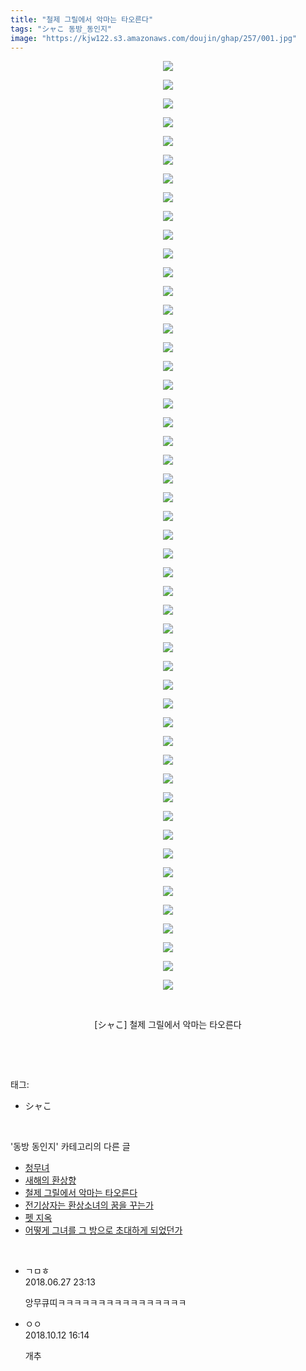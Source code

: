 ```yaml
---
title: "철제 그릴에서 악마는 타오른다"
tags: "シャこ 동방_동인지"
image: "https://kjw122.s3.amazonaws.com/doujin/ghap/257/001.jpg"
---
```

<div class="article">
<p style="text-align: center; clear: none; float: none;"><img src="{{ site.imgserver5 }}/ghap/257/001.jpg"/></p>
<p style="text-align: center; clear: none; float: none;"><img src="{{ site.imgserver5 }}/ghap/257/002.jpg"/></p>
<p style="text-align: center; clear: none; float: none;"><img src="{{ site.imgserver5 }}/ghap/257/003.jpg"/></p>
<p style="text-align: center; clear: none; float: none;"><img src="{{ site.imgserver5 }}/ghap/257/004.jpg"/></p>
<p style="text-align: center; clear: none; float: none;"><img src="{{ site.imgserver5 }}/ghap/257/005.jpg"/></p>
<p style="text-align: center; clear: none; float: none;"><img src="{{ site.imgserver5 }}/ghap/257/006.jpg"/></p>
<p style="text-align: center; clear: none; float: none;"><img src="{{ site.imgserver5 }}/ghap/257/007.jpg"/></p>
<p style="text-align: center; clear: none; float: none;"><img src="{{ site.imgserver5 }}/ghap/257/008.jpg"/></p>
<p style="text-align: center; clear: none; float: none;"><img src="{{ site.imgserver5 }}/ghap/257/009.jpg"/></p>
<p style="text-align: center; clear: none; float: none;"><img src="{{ site.imgserver5 }}/ghap/257/010.jpg"/></p>
<p style="text-align: center; clear: none; float: none;"><img src="{{ site.imgserver5 }}/ghap/257/011.jpg"/></p>
<p style="text-align: center; clear: none; float: none;"><img src="{{ site.imgserver5 }}/ghap/257/012.jpg"/></p>
<p style="text-align: center; clear: none; float: none;"><img src="{{ site.imgserver5 }}/ghap/257/013.jpg"/></p>
<p style="text-align: center; clear: none; float: none;"><img src="{{ site.imgserver5 }}/ghap/257/014.jpg"/></p>
<p style="text-align: center; clear: none; float: none;"><img src="{{ site.imgserver5 }}/ghap/257/015.jpg"/></p>
<p style="text-align: center; clear: none; float: none;"><img src="{{ site.imgserver5 }}/ghap/257/016.jpg"/></p>
<p style="text-align: center; clear: none; float: none;"><img src="{{ site.imgserver5 }}/ghap/257/017.jpg"/></p>
<p style="text-align: center; clear: none; float: none;"><img src="{{ site.imgserver5 }}/ghap/257/018.jpg"/></p>
<p style="text-align: center; clear: none; float: none;"><img src="{{ site.imgserver5 }}/ghap/257/019.jpg"/></p>
<p style="text-align: center; clear: none; float: none;"><img src="{{ site.imgserver5 }}/ghap/257/020.jpg"/></p>
<p style="text-align: center; clear: none; float: none;"><img src="{{ site.imgserver5 }}/ghap/257/021.jpg"/></p>
<p style="text-align: center; clear: none; float: none;"><img src="{{ site.imgserver5 }}/ghap/257/022.jpg"/></p>
<p style="text-align: center; clear: none; float: none;"><img src="{{ site.imgserver5 }}/ghap/257/023.jpg"/></p>
<p style="text-align: center; clear: none; float: none;"><img src="{{ site.imgserver5 }}/ghap/257/024.jpg"/></p>
<p style="text-align: center; clear: none; float: none;"><img src="{{ site.imgserver5 }}/ghap/257/025.jpg"/></p>
<p style="text-align: center; clear: none; float: none;"><img src="{{ site.imgserver5 }}/ghap/257/026.jpg"/></p>
<p style="text-align: center; clear: none; float: none;"><img src="{{ site.imgserver5 }}/ghap/257/027.jpg"/></p>
<p style="text-align: center; clear: none; float: none;"><img src="{{ site.imgserver5 }}/ghap/257/028.jpg"/></p>
<p style="text-align: center; clear: none; float: none;"><img src="{{ site.imgserver5 }}/ghap/257/029.jpg"/></p>
<p style="text-align: center; clear: none; float: none;"><img src="{{ site.imgserver5 }}/ghap/257/030.jpg"/></p>
<p style="text-align: center; clear: none; float: none;"><img src="{{ site.imgserver5 }}/ghap/257/031.jpg"/></p>
<p style="text-align: center; clear: none; float: none;"><img src="{{ site.imgserver5 }}/ghap/257/032.jpg"/></p>
<p style="text-align: center; clear: none; float: none;"><img src="{{ site.imgserver5 }}/ghap/257/033.jpg"/></p>
<p style="text-align: center; clear: none; float: none;"><img src="{{ site.imgserver5 }}/ghap/257/034.jpg"/></p>
<p style="text-align: center; clear: none; float: none;"><img src="{{ site.imgserver5 }}/ghap/257/035.jpg"/></p>
<p style="text-align: center; clear: none; float: none;"><img src="{{ site.imgserver5 }}/ghap/257/036.jpg"/></p>
<p style="text-align: center; clear: none; float: none;"><img src="{{ site.imgserver5 }}/ghap/257/037.jpg"/></p>
<p style="text-align: center; clear: none; float: none;"><img src="{{ site.imgserver5 }}/ghap/257/038.jpg"/></p>
<p style="text-align: center; clear: none; float: none;"><img src="{{ site.imgserver5 }}/ghap/257/039.jpg"/></p>
<p style="text-align: center; clear: none; float: none;"><img src="{{ site.imgserver5 }}/ghap/257/040.jpg"/></p>
<p style="text-align: center; clear: none; float: none;"><img src="{{ site.imgserver5 }}/ghap/257/041.jpg"/></p>
<p style="text-align: center; clear: none; float: none;"><img src="{{ site.imgserver5 }}/ghap/257/042.jpg"/></p>
<p style="text-align: center; clear: none; float: none;"><img src="{{ site.imgserver5 }}/ghap/257/043.jpg"/></p>
<p style="text-align: center; clear: none; float: none;"><img src="{{ site.imgserver5 }}/ghap/257/044.jpg"/></p>
<p style="text-align: center; clear: none; float: none;"><img src="{{ site.imgserver5 }}/ghap/257/045.jpg"/></p>
<p style="text-align: center; clear: none; float: none;"><img src="{{ site.imgserver5 }}/ghap/257/046.jpg"/></p>
<p style="text-align: center; clear: none; float: none;"><img src="{{ site.imgserver5 }}/ghap/257/047.jpg"/></p>
<p style="text-align: center; clear: none; float: none;"><img src="{{ site.imgserver5 }}/ghap/257/048.jpg"/></p>
<p style="text-align: center; clear: none; float: none;"><img src="{{ site.imgserver5 }}/ghap/257/049.jpg"/></p>
<p style="text-align: center; clear: none; float: none;"><img src="{{ site.imgserver5 }}/ghap/257/050.jpg"/></p>
<p style="text-align: center; clear: none; float: none;"><br/></p>
<p style="text-align: center; clear: none; float: none;">[シャこ] 철제 그릴에서 악마는 타오른다</p>
<p><br/></p>
</div><br/>
<div class="tagTrail">
<p>태그: </p>
<ul>
<li>シャこ</li>
</ul>
</div><br/>
<div class="another">
<p>'동방 동인지' 카테고리의 다른 글</p>
<ul>
<li><a href="/ghap_259">청무녀</a></li>
<li><a href="/ghap_258">새해의 환상향</a></li>
<li><a href="/ghap_257">철제 그릴에서 악마는 타오른다</a></li>
<li><a href="/ghap_256">전기상자는 환상소녀의 꿈을 꾸는가</a></li>
<li><a href="/ghap_255">펫 지옥</a></li>
<li><a href="/ghap_254">어떻게 그녀를 그 방으로 초대하게 되었던가</a></li>
</ul>
</div><br/>
<div class="cb_module cb_fluid">
<div class="cb_wrt cb_profile">
<div class="comment">
<ul>
<li class="cb_thumb_off" id="comment15277676">
<div class="cb_comment_area">
<div class="cb_info_area">
<div class="cb_section">
<span class="cb_nick_name">ㄱㅁㅎ</span>
</div>
<div class="cb_section">
<span class="cb_date">2018.06.27 23:13 </span>
</div>
</div>
<div class="cb_dsc_comment">
<p class="cb_dsc">
											앙무큐띠ㅋㅋㅋㅋㅋㅋㅋㅋㅋㅋㅋㅋㅋㅋㅋㅋ
										</p>
</div>
</div></li>
<li class="cb_thumb_off" id="comment15353259">
<div class="cb_comment_area">
<div class="cb_info_area">
<div class="cb_section">
<span class="cb_nick_name">ㅇㅇ</span>
</div>
<div class="cb_section">
<span class="cb_date">2018.10.12 16:14 </span>
</div>
</div>
<div class="cb_dsc_comment">
<p class="cb_dsc">
											개추
										</p>
</div>
</div></li>
</ul>
</div>
</div><!-- commentList close -->
</div><br/>
